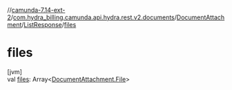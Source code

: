 //[camunda-7.14-ext-2](../../../../index.md)/[com.hydra_billing.camunda.api.hydra.rest.v2.documents](../../index.md)/[DocumentAttachment](../index.md)/[ListResponse](index.md)/[files](files.md)

# files

[jvm]\
val [files](files.md): Array<[DocumentAttachment.File](../-file/index.md)>
